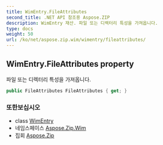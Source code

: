 ```yaml
---
title: WimEntry.FileAttributes
second_title: .NET API 참조용 Aspose.ZIP
description: WimEntry 재산. 파일 또는 디렉터리 특성을 가져옵니다.
type: docs
weight: 50
url: /ko/net/aspose.zip.wim/wimentry/fileattributes/
---
```

## WimEntry.FileAttributes property

파일 또는 디렉터리 특성을 가져옵니다.

```csharp
public FileAttributes FileAttributes { get; }
```

### 또한보십시오

* class [WimEntry](../)
* 네임스페이스 [Aspose.Zip.Wim](../../wimentry/)
* 집회 [Aspose.Zip](../../../)


